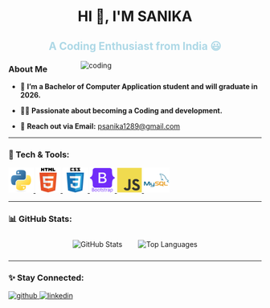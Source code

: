 <h1 align="center">HI 👋, I'M SANIKA</h1> 
<h2 align="center" style="color: lightblue;">A Coding Enthusiast from India 😃</h2>

<img align="right" alt="coding" width="360" src="https://i.pinimg.com/originals/e7/26/c7/e726c74ac081eed50feee1433d12c998.gif" />
 
### About Me
- 🔭 **I’m a Bachelor of Computer Application student and will graduate in 2026.**
  
- 👨‍💻 **Passionate about becoming a Coding and development.**
  
- 📩 **Reach out via Email:** [psanika1289@gmail.com](mailto:psanika1289@gmail.com)

---

### 🧩 Tech & Tools:
<p align="left">
  <a href="https://www.python.org" target="_blank" rel="noreferrer">
    <img src="https://raw.githubusercontent.com/devicons/devicon/master/icons/python/python-original.svg" alt="python" width="50" height="50"/>
  </a>
  <a href="https://www.w3.org/html/" target="_blank" rel="noreferrer">
    <img src="https://raw.githubusercontent.com/devicons/devicon/master/icons/html5/html5-original-wordmark.svg" alt="html5" width="50" height="50"/>
  </a>
  <a href="https://www.w3schools.com/css/" target="_blank" rel="noreferrer">
    <img src="https://raw.githubusercontent.com/devicons/devicon/master/icons/css3/css3-original-wordmark.svg" alt="css3" width="50" height="50"/>
  </a>
  <a href="https://getbootstrap.com" target="_blank" rel="noreferrer">
    <img src="https://raw.githubusercontent.com/devicons/devicon/master/icons/bootstrap/bootstrap-plain-wordmark.svg" alt="bootstrap" width="50" height="50"/>
  </a>
  <a href="https://developer.mozilla.org/en-US/docs/Web/JavaScript" target="_blank" rel="noreferrer">
    <img src="https://raw.githubusercontent.com/devicons/devicon/master/icons/javascript/javascript-original.svg" alt="javascript" width="50" height="50"/>
  </a>
  <a href="https://www.mysql.com/" target="_blank" rel="noreferrer">
    <img src="https://raw.githubusercontent.com/devicons/devicon/master/icons/mysql/mysql-original-wordmark.svg" alt="mysql" width="50" height="50"/>
  </a>
</p>


---
 ### 📊 GitHub Stats:
<p align="center">
  <img src="https://github-readme-stats.vercel.app/api?username=Sanika1289&show_icons=true&locale=en&theme=radical" alt="GitHub Stats" width="400" style="margin: 10px;" />
  &nbsp;
  <img src="https://github-readme-stats.vercel.app/api/top-langs?username=Sanika1289&show_icons=true&locale=en&layout=compact&theme=radical" alt="Top Languages" width="350" style="margin: 10px;" />
</p>



---

<h3 align="left">✨ Stay Connected:</h3>
<div align="left">
<a href="https://github.com/Paresh-Patil-11" target="_blank">
<img src=https://img.shields.io/badge/github-%2324292e.svg?&style=for-the-badge&logo=github&logoColor=white alt=github style="margin-bottom: 5px;" />
</a>
<a href="https://www.linkedin.com/in/sanika-patil-617865320/" target="_blank">
<img src=https://img.shields.io/badge/linkedin-%231E77B5.svg?&style=for-the-badge&logo=linkedin&logoColor=white alt=linkedin style="margin-bottom: 5px;" />
</a>
</div> 


